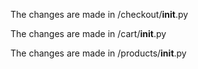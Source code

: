 The changes are made in /checkout/__init__.py

The changes are made in /cart/__init__.py

The changes are made in /products/__init__.py

